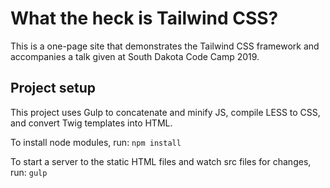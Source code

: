 # What the heck is Tailwind CSS?

This is a one-page site that demonstrates the Tailwind CSS framework and accompanies a talk given at South Dakota Code Camp 2019.

## Project setup

This project uses Gulp to concatenate and minify JS, compile LESS to CSS, and convert Twig templates into HTML.

To install node modules, run: `npm install`

To start a server to the static HTML files and watch src files for changes, run: `gulp`